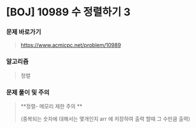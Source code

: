 # [BOJ] 10989 수 정렬하기 3

### 문제 바로가기

>  https://www.acmicpc.net/problem/10989

### 알고리즘

> 정렬

### 문제 풀이 및 주의

> **정렬- 메모리 제한 주의 **
>
> (중복되는 숫자에 대해서는 몇개인지 arr 에 저장하여 출력 할때 그 수만큼 출력)
